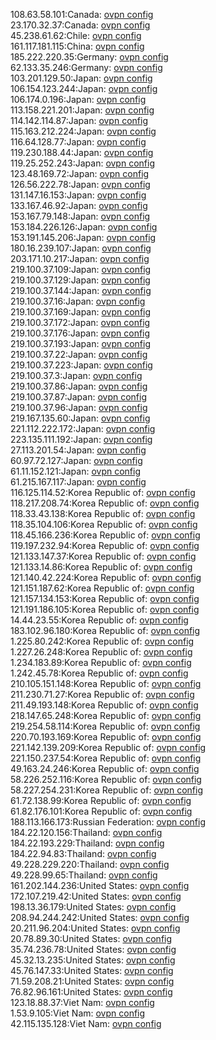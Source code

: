 108.63.58.101:Canada: [ovpn config](vpn/108_63_58_101.ovpn)  
23.170.32.37:Canada: [ovpn config](vpn/23_170_32_37.ovpn)  
45.238.61.62:Chile: [ovpn config](vpn/45_238_61_62.ovpn)  
161.117.181.115:China: [ovpn config](vpn/161_117_181_115.ovpn)  
185.222.220.35:Germany: [ovpn config](vpn/185_222_220_35.ovpn)  
62.133.35.246:Germany: [ovpn config](vpn/62_133_35_246.ovpn)  
103.201.129.50:Japan: [ovpn config](vpn/103_201_129_50.ovpn)  
106.154.123.244:Japan: [ovpn config](vpn/106_154_123_244.ovpn)  
106.174.0.196:Japan: [ovpn config](vpn/106_174_0_196.ovpn)  
113.158.221.201:Japan: [ovpn config](vpn/113_158_221_201.ovpn)  
114.142.114.87:Japan: [ovpn config](vpn/114_142_114_87.ovpn)  
115.163.212.224:Japan: [ovpn config](vpn/115_163_212_224.ovpn)  
116.64.128.77:Japan: [ovpn config](vpn/116_64_128_77.ovpn)  
119.230.188.44:Japan: [ovpn config](vpn/119_230_188_44.ovpn)  
119.25.252.243:Japan: [ovpn config](vpn/119_25_252_243.ovpn)  
123.48.169.72:Japan: [ovpn config](vpn/123_48_169_72.ovpn)  
126.56.222.78:Japan: [ovpn config](vpn/126_56_222_78.ovpn)  
131.147.16.153:Japan: [ovpn config](vpn/131_147_16_153.ovpn)  
133.167.46.92:Japan: [ovpn config](vpn/133_167_46_92.ovpn)  
153.167.79.148:Japan: [ovpn config](vpn/153_167_79_148.ovpn)  
153.184.226.126:Japan: [ovpn config](vpn/153_184_226_126.ovpn)  
153.191.145.206:Japan: [ovpn config](vpn/153_191_145_206.ovpn)  
180.16.239.107:Japan: [ovpn config](vpn/180_16_239_107.ovpn)  
203.171.10.217:Japan: [ovpn config](vpn/203_171_10_217.ovpn)  
219.100.37.109:Japan: [ovpn config](vpn/219_100_37_109.ovpn)  
219.100.37.129:Japan: [ovpn config](vpn/219_100_37_129.ovpn)  
219.100.37.144:Japan: [ovpn config](vpn/219_100_37_144.ovpn)  
219.100.37.16:Japan: [ovpn config](vpn/219_100_37_16.ovpn)  
219.100.37.169:Japan: [ovpn config](vpn/219_100_37_169.ovpn)  
219.100.37.172:Japan: [ovpn config](vpn/219_100_37_172.ovpn)  
219.100.37.176:Japan: [ovpn config](vpn/219_100_37_176.ovpn)  
219.100.37.193:Japan: [ovpn config](vpn/219_100_37_193.ovpn)  
219.100.37.22:Japan: [ovpn config](vpn/219_100_37_22.ovpn)  
219.100.37.223:Japan: [ovpn config](vpn/219_100_37_223.ovpn)  
219.100.37.3:Japan: [ovpn config](vpn/219_100_37_3.ovpn)  
219.100.37.86:Japan: [ovpn config](vpn/219_100_37_86.ovpn)  
219.100.37.87:Japan: [ovpn config](vpn/219_100_37_87.ovpn)  
219.100.37.96:Japan: [ovpn config](vpn/219_100_37_96.ovpn)  
219.167.135.60:Japan: [ovpn config](vpn/219_167_135_60.ovpn)  
221.112.222.172:Japan: [ovpn config](vpn/221_112_222_172.ovpn)  
223.135.111.192:Japan: [ovpn config](vpn/223_135_111_192.ovpn)  
27.113.201.54:Japan: [ovpn config](vpn/27_113_201_54.ovpn)  
60.97.72.127:Japan: [ovpn config](vpn/60_97_72_127.ovpn)  
61.11.152.121:Japan: [ovpn config](vpn/61_11_152_121.ovpn)  
61.215.167.117:Japan: [ovpn config](vpn/61_215_167_117.ovpn)  
116.125.114.52:Korea Republic of: [ovpn config](vpn/116_125_114_52.ovpn)  
118.217.208.74:Korea Republic of: [ovpn config](vpn/118_217_208_74.ovpn)  
118.33.43.138:Korea Republic of: [ovpn config](vpn/118_33_43_138.ovpn)  
118.35.104.106:Korea Republic of: [ovpn config](vpn/118_35_104_106.ovpn)  
118.45.166.236:Korea Republic of: [ovpn config](vpn/118_45_166_236.ovpn)  
119.197.232.94:Korea Republic of: [ovpn config](vpn/119_197_232_94.ovpn)  
121.133.147.37:Korea Republic of: [ovpn config](vpn/121_133_147_37.ovpn)  
121.133.14.86:Korea Republic of: [ovpn config](vpn/121_133_14_86.ovpn)  
121.140.42.224:Korea Republic of: [ovpn config](vpn/121_140_42_224.ovpn)  
121.151.187.62:Korea Republic of: [ovpn config](vpn/121_151_187_62.ovpn)  
121.157.134.153:Korea Republic of: [ovpn config](vpn/121_157_134_153.ovpn)  
121.191.186.105:Korea Republic of: [ovpn config](vpn/121_191_186_105.ovpn)  
14.44.23.55:Korea Republic of: [ovpn config](vpn/14_44_23_55.ovpn)  
183.102.96.180:Korea Republic of: [ovpn config](vpn/183_102_96_180.ovpn)  
1.225.80.242:Korea Republic of: [ovpn config](vpn/1_225_80_242.ovpn)  
1.227.26.248:Korea Republic of: [ovpn config](vpn/1_227_26_248.ovpn)  
1.234.183.89:Korea Republic of: [ovpn config](vpn/1_234_183_89.ovpn)  
1.242.45.78:Korea Republic of: [ovpn config](vpn/1_242_45_78.ovpn)  
210.105.151.148:Korea Republic of: [ovpn config](vpn/210_105_151_148.ovpn)  
211.230.71.27:Korea Republic of: [ovpn config](vpn/211_230_71_27.ovpn)  
211.49.193.148:Korea Republic of: [ovpn config](vpn/211_49_193_148.ovpn)  
218.147.65.248:Korea Republic of: [ovpn config](vpn/218_147_65_248.ovpn)  
219.254.58.114:Korea Republic of: [ovpn config](vpn/219_254_58_114.ovpn)  
220.70.193.169:Korea Republic of: [ovpn config](vpn/220_70_193_169.ovpn)  
221.142.139.209:Korea Republic of: [ovpn config](vpn/221_142_139_209.ovpn)  
221.150.237.54:Korea Republic of: [ovpn config](vpn/221_150_237_54.ovpn)  
49.163.24.246:Korea Republic of: [ovpn config](vpn/49_163_24_246.ovpn)  
58.226.252.116:Korea Republic of: [ovpn config](vpn/58_226_252_116.ovpn)  
58.227.254.231:Korea Republic of: [ovpn config](vpn/58_227_254_231.ovpn)  
61.72.138.99:Korea Republic of: [ovpn config](vpn/61_72_138_99.ovpn)  
61.82.176.101:Korea Republic of: [ovpn config](vpn/61_82_176_101.ovpn)  
188.113.166.173:Russian Federation: [ovpn config](vpn/188_113_166_173.ovpn)  
184.22.120.156:Thailand: [ovpn config](vpn/184_22_120_156.ovpn)  
184.22.193.229:Thailand: [ovpn config](vpn/184_22_193_229.ovpn)  
184.22.94.83:Thailand: [ovpn config](vpn/184_22_94_83.ovpn)  
49.228.229.220:Thailand: [ovpn config](vpn/49_228_229_220.ovpn)  
49.228.99.65:Thailand: [ovpn config](vpn/49_228_99_65.ovpn)  
161.202.144.236:United States: [ovpn config](vpn/161_202_144_236.ovpn)  
172.107.219.42:United States: [ovpn config](vpn/172_107_219_42.ovpn)  
198.13.36.179:United States: [ovpn config](vpn/198_13_36_179.ovpn)  
208.94.244.242:United States: [ovpn config](vpn/208_94_244_242.ovpn)  
20.211.96.204:United States: [ovpn config](vpn/20_211_96_204.ovpn)  
20.78.89.30:United States: [ovpn config](vpn/20_78_89_30.ovpn)  
35.74.236.78:United States: [ovpn config](vpn/35_74_236_78.ovpn)  
45.32.13.235:United States: [ovpn config](vpn/45_32_13_235.ovpn)  
45.76.147.33:United States: [ovpn config](vpn/45_76_147_33.ovpn)  
71.59.208.21:United States: [ovpn config](vpn/71_59_208_21.ovpn)  
76.82.96.161:United States: [ovpn config](vpn/76_82_96_161.ovpn)  
123.18.88.37:Viet Nam: [ovpn config](vpn/123_18_88_37.ovpn)  
1.53.9.105:Viet Nam: [ovpn config](vpn/1_53_9_105.ovpn)  
42.115.135.128:Viet Nam: [ovpn config](vpn/42_115_135_128.ovpn)  
